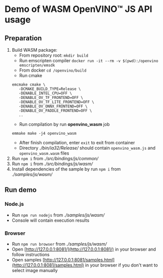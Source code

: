 # Demo of WASM OpenVINO™ JS API usage

## Preparation

1. Build WASM package:
   - From repository root: `mkdir build`
   - Run emscripten compiler `docker run -it --rm -v $(pwd):/openvino emscripten/emsdk`
   - From docker `cd /openvino/build`
   - Run cmake
   ```
   emcmake cmake \
      -DCMAKE_BUILD_TYPE=Release \
      -DENABLE_INTEL_CPU=OFF \
      -DENABLE_OV_TF_FRONTEND=OFF \
      -DENABLE_OV_TF_LITE_FRONTEND=OFF \
      -DENABLE_OV_ONNX_FRONTEND=OFF \
      -DENABLE_OV_PADDLE_FRONTEND=OFF \
      ..
   ```
   - Run compilation by run **openvino_wasm** job
   ```
   emmake make -j4 openvino_wasm
   ```
   - After finish compilation, enter `exit` to exit from container
   - Directory *./bin/ia32/Release/* should contain `openvino_wasm.js` and `openvino_wasm.wasm` files
1. Run `npm i` from *./src/bindings/js/common/*
1. Run `npm i` from *./src/bindings/js/wasm/*
1. Install dependencies of the sample by run `npm i` from *./samples/js/wasm/*

## Run demo

### Node.js

- Run `npm run nodejs` from *./samples/js/wasm/*
- Console will contain execution results

### Browser

- Run `npm run browser` from *./samples/js/wasm/*
- Open [http://127.0.0.1:8081/](http://127.0.0.1:8081/) in your browser and follow instructions
- Open samples [http://127.0.0.1:8081/samples.html](http://127.0.0.1:8081/samples.html) in your browser if you don't want to select image manually
